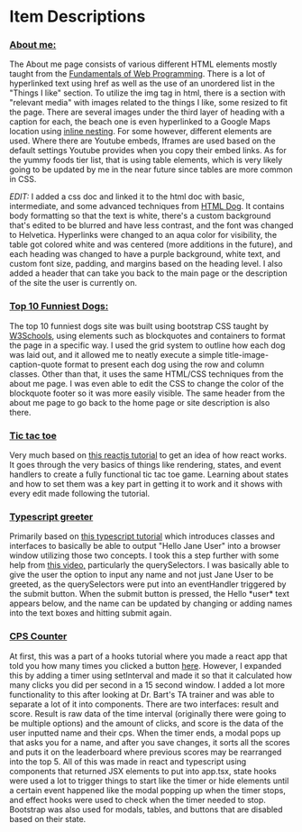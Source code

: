 <html>
  <h1>Item Descriptions</h1>
  <h3><a href="https://clongb.github.io/items/about.html">About me:</a></h3>
  <body>
    <p>The About me page consists of various different HTML elements mostly taught from the <a href="https://runestone.academy/runestone/books/published/webfundamentals/HTML/toctree.html">Fundamentals of Web Programming</a>. There is a lot of hyperlinked text using href as well as the use of an unordered list in the "Things I like" section. To utilize the img tag in html, there is a section with "relevant media" with images related to the things I like, some resized to fit the page. There are several images under the third layer of heading with a caption for each, the beach one is even hyperlinked to a Google Maps location using <a href="https://github.com/clongb/clongb.github.io/commit/1f4884be6441ddc803ec472e0f7738cdd5afca3c#diff-803aebf51dbc2c943a0497ea3ac83678a0685acc84819a945bbf55d82e2f3e61">inline nesting</a>. For some however, different elements are used. Where there are Youtube embeds, Iframes are used based on the default settings Youtube provides when you copy their embed links. As for the yummy foods tier list, that is using table elements, which is very likely going to be updated by me in the near future since tables are more common in CSS.</p>
    <p><em>EDIT:</em> I added a css doc and linked it to the html doc with basic, intermediate, and some advanced techniques from <a href="https://htmldog.com/guides/css/">HTML Dog</a>. It contains body formatting so that the text is white, there's a custom background that's edited to be blurred and have less contrast, and the font was changed to Helvetica. Hyperlinks were changed to an aqua color for visibility, the table got colored white and was centered (more additions in the future), and each heading was changed to have a purple background, white text, and custom font size, padding, and margins based on the heading level. I also added a header that can take you back to the main page or the description of the site the user is currently on.</p>
    <h3><a href="https://clongb.github.io/items/top10.html">Top 10 Funniest Dogs:</a></h3>
    <p>The top 10 funniest dogs site was built using bootstrap CSS taught by <a href="https://www.w3schools.com/bootstrap5/index.php">W3Schools</a>, using elements such as blockquotes and containers to format the page in a specific way. I used the grid system to outline how each dog was laid out, and it allowed me to neatly execute a simple title-image-caption-quote format to present each dog using the row and column classes. Other than that, it uses the same HTML/CSS techniques from the about me page. I was even able to edit the CSS to change the color of the blockquote footer so it was more easily visible. The same header from the about me page to go back to the home page or site description is also there.</p>
    <h3><a href="https://clongb.github.io/react-app/">Tic tac toe</a></h3>
    <p>Very much based on <a href="https://reactjs.org/tutorial/tutorial.html">this reactjs tutorial</a> to get an idea of how react works. It goes through the very basics of things like rendering, states, and event handlers to create a fully functional tic tac toe game. Learning about states and how to set them was a key part in getting it to work and it shows with every edit made following the tutorial.</p>
    <h3><a href="https://clongb.github.io/items/greeter.html">Typescript greeter</a></h3>
    <p>Primarily based on <a href="https://www.typescriptlang.org/docs/handbook/typescript-tooling-in-5-minutes.html">this typescript tutorial</a> which introduces classes and interfaces to basically be able to output "Hello Jane User" into a browser window utilizing those two concepts. I took this a step further with some help from <a href="https://www.youtube.com/watch?v=hcuKd-Q_tP8">this video,</a> particularly the querySelectors. I was basically able to give the user the option to input any name and not just Jane User to be greeted, as the querySelectors were put into an eventHandler triggered by the submit button. When the submit button is pressed, the Hello *user* text appears below, and the name can be updated by changing or adding names into the text boxes and hitting submit again.</p>
    <h3><a href="https://clongb.github.io/CPS-Aim-Trainer/">CPS Counter</a></h3>
    <p>At first, this was a part of a hooks tutorial where you made a react app that told you how many times you clicked a button <a href="https://reactjs.org/docs/hooks-overview.html">here</a>. However, I expanded this by adding a timer using setInterval and made it so that it calculated how many clicks you did per second in a 15 second window. I added a lot more functionality to this after looking at Dr. Bart's TA trainer and was able to separate a lot of it into components. There are two interfaces: result and score. Result is raw data of the time interval (originally there were going to be multiple options) and the amount of clicks, and score is the data of the user inputted name and their cps. When the timer ends, a modal pops up that asks you for a name, and after you save changes, it sorts all the scores and puts it on the leaderboard where previous scores may be rearranged into the top 5. All of this was made in react and typescript using components that returned JSX elements to put into app.tsx, state hooks were used a lot to trigger things to start like the timer or hide elements until a certain event happened like the modal popping up when the timer stops, and effect hooks were used to check when the timer needed to stop. Bootstrap was also used for modals, tables, and buttons that are disabled based on their state.</p>
  </body>
</html>
